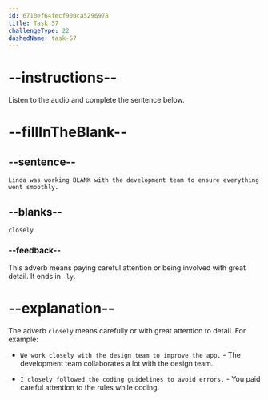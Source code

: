 ```yaml
---
id: 6710ef64fecf900ca5296978
title: Task 57
challengeType: 22
dashedName: task-57
---
```


<!--
AUDIO REFERENCE:
Linda: Well, during the project, I was working closely with the development team, and we were constantly updating the user interface based on user feedback.
-->

# --instructions--

Listen to the audio and complete the sentence below.

# --fillInTheBlank--

## --sentence--

`Linda was working BLANK with the development team to ensure everything went smoothly.`

## --blanks--

`closely`

### --feedback--

This adverb means paying careful attention or being involved with great detail. It ends in `-ly`.

# --explanation--

The adverb `closely` means carefully or with great attention to detail. For example:

- `We work closely with the design team to improve the app.` - The development team collaborates a lot with the design team.

- `I closely followed the coding guidelines to avoid errors.` - You paid careful attention to the rules while coding.
